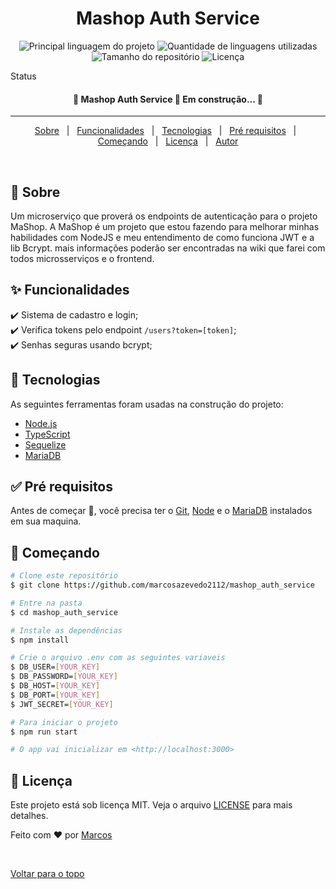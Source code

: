 <h1 align="center">Mashop Auth Service</h1>

<p align="center">
  <img alt="Principal linguagem do projeto" src="https://img.shields.io/github/languages/top/marcosazevedo2112/mashop_auth_service?color=56BEB8">

  <img alt="Quantidade de linguagens utilizadas" src="https://img.shields.io/github/languages/count/marcosazevedo2112/mashop_auth_service?color=56BEB8">

  <img alt="Tamanho do repositório" src="https://img.shields.io/github/repo-size/marcosazevedo2112/mashop_auth_service?color=56BEB8">

  <img alt="Licença" src="https://img.shields.io/github/license/marcosazevedo2112/mashop_auth_service?color=56BEB8">
</p>

Status

<h4 align="center"> 
	🚧  Mashop Auth Service 🚀 Em construção...  🚧
</h4> 

<hr>

<p align="center">
  <a href="#dart-sobre">Sobre</a> &#xa0; | &#xa0; 
  <a href="#sparkles-funcionalidades">Funcionalidades</a> &#xa0; | &#xa0;
  <a href="#rocket-tecnologias">Tecnologias</a> &#xa0; | &#xa0;
  <a href="#white_check_mark-pré-requisitos">Pré requisitos</a> &#xa0; | &#xa0;
  <a href="#checkered_flag-começando">Começando</a> &#xa0; | &#xa0;
  <a href="#memo-licença">Licença</a> &#xa0; | &#xa0;
  <a href="https://github.com/marcosazevedo2112" target="_blank">Autor</a>
</p>

<br>

## :dart: Sobre ##

Um microserviço que proverá os endpoints de autenticação para o projeto MaShop. A MaShop é um projeto que estou fazendo para melhorar minhas habilidades com NodeJS e meu entendimento de como funciona JWT e a lib Bcrypt. mais informações poderão ser encontradas na wiki que farei com todos microsserviços e o frontend.

## :sparkles: Funcionalidades ##

:heavy_check_mark: Sistema de cadastro e login;\
:heavy_check_mark: Verifica tokens pelo endpoint ```/users?token=[token]```;\
:heavy_check_mark: Senhas seguras usando bcrypt;

## :rocket: Tecnologias ##

As seguintes ferramentas foram usadas na construção do projeto:

- [Node.js](https://nodejs.org/en/)
- [TypeScript](https://www.typescriptlang.org/)
- [Sequelize](https://sequelize.org)
- [MariaDB](https://mariadb.org)

## :white_check_mark: Pré requisitos ##

Antes de começar :checkered_flag:, você precisa ter o [Git](https://git-scm.com), [Node](https://nodejs.org/en/) e o [MariaDB](https://mariadb.org) instalados em sua maquina.

## :checkered_flag: Começando ##

```bash
# Clone este repositório
$ git clone https://github.com/marcosazevedo2112/mashop_auth_service

# Entre na pasta
$ cd mashop_auth_service

# Instale as dependências
$ npm install

# Crie o arquivo .env com as seguintes variaveis
$ DB_USER=[YOUR_KEY]
$ DB_PASSWORD=[YOUR_KEY]
$ DB_HOST=[YOUR_KEY]
$ DB_PORT=[YOUR_KEY]
$ JWT_SECRET=[YOUR_KEY]

# Para iniciar o projeto
$ npm run start

# O app vai inicializar em <http://localhost:3000>
```

## :memo: Licença ##

Este projeto está sob licença MIT. Veja o arquivo [LICENSE](LICENSE.md) para mais detalhes.


Feito com :heart: por <a href="https://github.com/marcosazevedo2112" target="_blank">Marcos </a>

&#xa0;

<a href="#top">Voltar para o topo</a>
